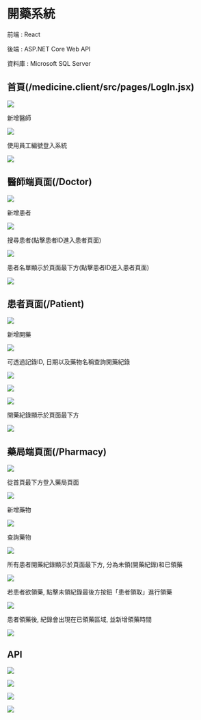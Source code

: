 # 開藥系統

前端 : React 

後端 : ASP.NET Core Web API

資料庫 : Microsoft SQL Server




## 首頁(/medicine.client/src/pages/LogIn.jsx)

![](/pics/首頁_1.jpg)


新增醫師

![](/pics/首頁_2.jpg)


使用員工編號登入系統

![](/pics/首頁_3.jpg)



## 醫師端頁面(/Doctor)

![](/pics/醫師_1.jpg)


新增患者

![](/pics/醫師_2.jpg)


搜尋患者(點擊患者ID進入患者頁面)

![](/pics/醫師_3.jpg)


患者名單顯示於頁面最下方(點擊患者ID進入患者頁面)

![](/pics/醫師_4.jpg)



## 患者頁面(/Patient)

![](/pics/患者_1.jpg)


新增開藥

![](/pics/患者_2.jpg)


可透過記錄ID, 日期以及藥物名稱查詢開藥紀錄

![](/pics/患者_3.jpg)

![](/pics/患者_4.jpg)

![](/pics/患者_5.jpg)


開藥紀錄顯示於頁面最下方

![](/pics/患者_6.jpg)



## 藥局端頁面(/Pharmacy)

![](/pics/藥局_1.jpg)


從首頁最下方登入藥局頁面

![](/pics/藥局_3.jpg)


新增藥物

![](/pics/藥局_2.jpg)


查詢藥物

![](/pics/藥局_4.jpg)


所有患者開藥紀錄顯示於頁面最下方, 分為未領(開藥紀錄)和已領藥

![](/pics/藥局_5.jpg)


若患者欲領藥, 點擊未領紀錄最後方按鈕「患者領取」進行領藥

![](/pics/藥局_6.jpg)


患者領藥後, 紀錄會出現在已領藥區域, 並新增領藥時間

![](/pics/藥局_7.jpg)


## API

![](/pics/API_1.jpg)

![](/pics/API_2.jpg)

![](/pics/API_3.jpg)

![](/pics/API_4.jpg)

